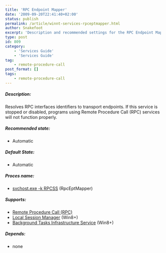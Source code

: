 ```yaml
---
title: 'RPC Endpoint Mapper'
date: '2009-09-20T22:41:40+02:00'
status: publish
permalink: /article/winnt-services-rpceptmapper.html
author: Snakefoot
excerpt: 'Description and recommended settings for the RPC Endpoint Mapper service.'
type: post
id: 809
category:
    - 'Services Guide'
    - 'Services Guide'
tag:
    - remote-procedure-call
post_format: []
tags:
    - remote-procedure-call
---
```

##### Description:

 Resolves RPC interfaces identifiers to transport endpoints. If this service is stopped or disabled, programs using Remote Procedure Call (RPC) services will not function properly.
 
##### Recommended state:

- Automatic

##### Default State:

- Automatic

##### Proces name:

- [svchost.exe -k RPCSS](/article/winnt-services-wrapper.html) (RpcEptMapper)

##### Supports:

- [Remote Procedure Call (RPC)](/article/winnt-services-rpcss.html)
- [Local Session Manager](/article/winnt-services-lsm.html) (Win8+)
- [Background Tasks Infrastructure Service](/article/winnt-services-brokerinfrastructure.html) (Win8+)

##### Depends:

- none